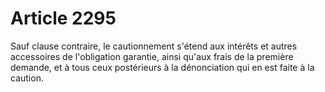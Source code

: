 # Article 2295

Sauf clause contraire, le cautionnement s'étend aux intérêts et autres accessoires de l'obligation garantie, ainsi qu'aux frais de la première demande, et à tous ceux postérieurs à la dénonciation qui en est faite à la caution.
